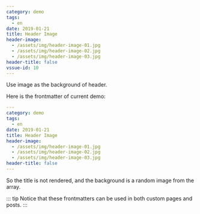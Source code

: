 ```yaml
---
category: demo
tags:
  - en
date: 2019-01-21
title: Header Image
header-image:
  - /assets/img/header-image-01.jpg
  - /assets/img/header-image-02.jpg
  - /assets/img/header-image-03.jpg
header-title: false
vssue-id: 10
---
```


Use image as the background of header.

<!-- more -->

Here is the frontmatter of current demo:

```yaml {7}
---
category: demo
tags:
  - en
date: 2019-01-21
title: Header Image
header-image:
  - /assets/img/header-image-01.jpg
  - /assets/img/header-image-02.jpg
  - /assets/img/header-image-03.jpg
header-title: false
---
```

So the title is not rendered, and the background is a random image from the array.

::: tip
Notice that these frontmatters can be used in both custom pages and posts.
:::
